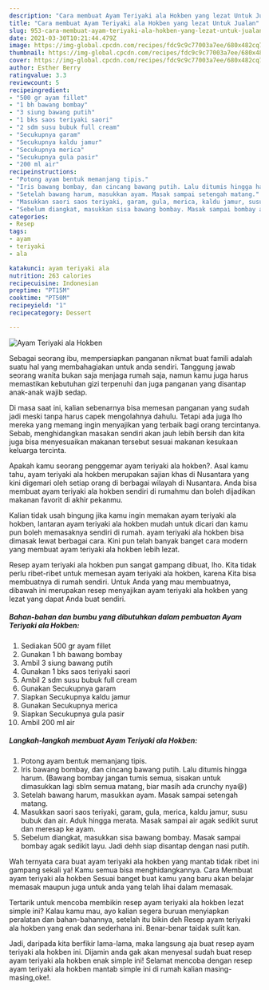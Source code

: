 ```yaml
---
description: "Cara membuat Ayam Teriyaki ala Hokben yang lezat Untuk Jualan"
title: "Cara membuat Ayam Teriyaki ala Hokben yang lezat Untuk Jualan"
slug: 953-cara-membuat-ayam-teriyaki-ala-hokben-yang-lezat-untuk-jualan
date: 2021-03-30T10:21:44.479Z
image: https://img-global.cpcdn.com/recipes/fdc9c9c77003a7ee/680x482cq70/ayam-teriyaki-ala-hokben-foto-resep-utama.jpg
thumbnail: https://img-global.cpcdn.com/recipes/fdc9c9c77003a7ee/680x482cq70/ayam-teriyaki-ala-hokben-foto-resep-utama.jpg
cover: https://img-global.cpcdn.com/recipes/fdc9c9c77003a7ee/680x482cq70/ayam-teriyaki-ala-hokben-foto-resep-utama.jpg
author: Esther Berry
ratingvalue: 3.3
reviewcount: 5
recipeingredient:
- "500 gr ayam fillet"
- "1 bh bawang bombay"
- "3 siung bawang putih"
- "1 bks saos teriyaki saori"
- "2 sdm susu bubuk full cream"
- "Secukupnya garam"
- "Secukupnya kaldu jamur"
- "Secukupnya merica"
- "Secukupnya gula pasir"
- "200 ml air"
recipeinstructions:
- "Potong ayam bentuk memanjang tipis."
- "Iris bawang bombay, dan cincang bawang putih. Lalu ditumis hingga harum. (Bawang bombay jangan tumis semua, sisakan untuk dimasukkan lagi sblm semua matang, biar masih ada crunchy nya😆)"
- "Setelah bawang harum, masukkan ayam. Masak sampai setengah matang."
- "Masukkan saori saos teriyaki, garam, gula, merica, kaldu jamur, susu bubuk dan air. Aduk hingga merata. Masak sampai air agak sedikit surut dan meresap ke ayam."
- "Sebelum diangkat, masukkan sisa bawang bombay. Masak sampai bombay agak sedikit layu. Jadi dehh siap disantap dengan nasi putih."
categories:
- Resep
tags:
- ayam
- teriyaki
- ala

katakunci: ayam teriyaki ala 
nutrition: 263 calories
recipecuisine: Indonesian
preptime: "PT15M"
cooktime: "PT50M"
recipeyield: "1"
recipecategory: Dessert

---
```



![Ayam Teriyaki ala Hokben](https://img-global.cpcdn.com/recipes/fdc9c9c77003a7ee/680x482cq70/ayam-teriyaki-ala-hokben-foto-resep-utama.jpg)

Sebagai seorang ibu, mempersiapkan panganan nikmat buat famili adalah suatu hal yang membahagiakan untuk anda sendiri. Tanggung jawab seorang  wanita bukan saja menjaga rumah saja, namun kamu juga harus memastikan kebutuhan gizi terpenuhi dan juga panganan yang disantap anak-anak wajib sedap.

Di masa  saat ini, kalian sebenarnya bisa memesan panganan yang sudah jadi meski tanpa harus capek mengolahnya dahulu. Tetapi ada juga lho mereka yang memang ingin menyajikan yang terbaik bagi orang tercintanya. Sebab, menghidangkan masakan sendiri akan jauh lebih bersih dan kita juga bisa menyesuaikan makanan tersebut sesuai makanan kesukaan keluarga tercinta. 



Apakah kamu seorang penggemar ayam teriyaki ala hokben?. Asal kamu tahu, ayam teriyaki ala hokben merupakan sajian khas di Nusantara yang kini digemari oleh setiap orang di berbagai wilayah di Nusantara. Anda bisa membuat ayam teriyaki ala hokben sendiri di rumahmu dan boleh dijadikan makanan favorit di akhir pekanmu.

Kalian tidak usah bingung jika kamu ingin memakan ayam teriyaki ala hokben, lantaran ayam teriyaki ala hokben mudah untuk dicari dan kamu pun boleh memasaknya sendiri di rumah. ayam teriyaki ala hokben bisa dimasak lewat berbagai cara. Kini pun telah banyak banget cara modern yang membuat ayam teriyaki ala hokben lebih lezat.

Resep ayam teriyaki ala hokben pun sangat gampang dibuat, lho. Kita tidak perlu ribet-ribet untuk memesan ayam teriyaki ala hokben, karena Kita bisa membuatnya di rumah sendiri. Untuk Anda yang mau membuatnya, dibawah ini merupakan resep menyajikan ayam teriyaki ala hokben yang lezat yang dapat Anda buat sendiri.

<!--inarticleads1-->

##### Bahan-bahan dan bumbu yang dibutuhkan dalam pembuatan Ayam Teriyaki ala Hokben:

1. Sediakan 500 gr ayam fillet
1. Gunakan 1 bh bawang bombay
1. Ambil 3 siung bawang putih
1. Gunakan 1 bks saos teriyaki saori
1. Ambil 2 sdm susu bubuk full cream
1. Gunakan Secukupnya garam
1. Siapkan Secukupnya kaldu jamur
1. Gunakan Secukupnya merica
1. Siapkan Secukupnya gula pasir
1. Ambil 200 ml air




<!--inarticleads2-->

##### Langkah-langkah membuat Ayam Teriyaki ala Hokben:

1. Potong ayam bentuk memanjang tipis.
1. Iris bawang bombay, dan cincang bawang putih. Lalu ditumis hingga harum. (Bawang bombay jangan tumis semua, sisakan untuk dimasukkan lagi sblm semua matang, biar masih ada crunchy nya😆)
1. Setelah bawang harum, masukkan ayam. Masak sampai setengah matang.
1. Masukkan saori saos teriyaki, garam, gula, merica, kaldu jamur, susu bubuk dan air. Aduk hingga merata. Masak sampai air agak sedikit surut dan meresap ke ayam.
1. Sebelum diangkat, masukkan sisa bawang bombay. Masak sampai bombay agak sedikit layu. Jadi dehh siap disantap dengan nasi putih.




Wah ternyata cara buat ayam teriyaki ala hokben yang mantab tidak ribet ini gampang sekali ya! Kamu semua bisa menghidangkannya. Cara Membuat ayam teriyaki ala hokben Sesuai banget buat kamu yang baru akan belajar memasak maupun juga untuk anda yang telah lihai dalam memasak.

Tertarik untuk mencoba membikin resep ayam teriyaki ala hokben lezat simple ini? Kalau kamu mau, ayo kalian segera buruan menyiapkan peralatan dan bahan-bahannya, setelah itu bikin deh Resep ayam teriyaki ala hokben yang enak dan sederhana ini. Benar-benar taidak sulit kan. 

Jadi, daripada kita berfikir lama-lama, maka langsung aja buat resep ayam teriyaki ala hokben ini. Dijamin anda gak akan menyesal sudah buat resep ayam teriyaki ala hokben enak simple ini! Selamat mencoba dengan resep ayam teriyaki ala hokben mantab simple ini di rumah kalian masing-masing,oke!.

